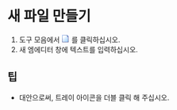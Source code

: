 # 새 파일 만들기

1. 도구 모음에서
![New](../../images/filenew.png)
를 클릭하십시오.
2. 새 엠에디터 창에 텍스트를 입력하십시오.

## 팁

- 대안으로써, 트레이 아이콘을 더블 클릭 해 주십시오.
